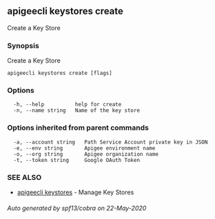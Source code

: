 ## apigeecli keystores create

Create a Key Store

### Synopsis

Create a Key Store

```
apigeecli keystores create [flags]
```

### Options

```
  -h, --help          help for create
  -n, --name string   Name of the key store
```

### Options inherited from parent commands

```
  -a, --account string   Path Service Account private key in JSON
  -e, --env string       Apigee environment name
  -o, --org string       Apigee organization name
  -t, --token string     Google OAuth Token
```

### SEE ALSO

* [apigeecli keystores](apigeecli_keystores.md)	 - Manage Key Stores

###### Auto generated by spf13/cobra on 22-May-2020
